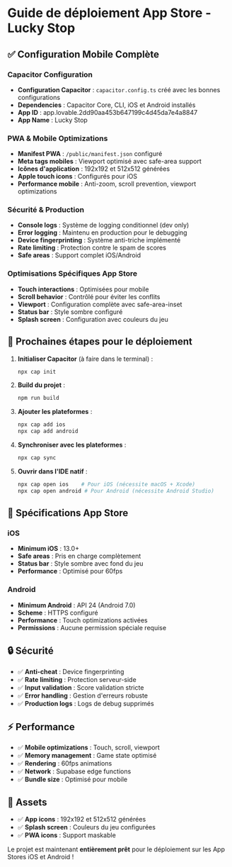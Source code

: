 # Guide de déploiement App Store - Lucky Stop

## ✅ Configuration Mobile Complète

### Capacitor Configuration
- **Configuration Capacitor** : `capacitor.config.ts` créé avec les bonnes configurations
- **Dependencies** : Capacitor Core, CLI, iOS et Android installés
- **App ID** : app.lovable.2dd90aa453b647199c4d45da7e4a8847
- **App Name** : Lucky Stop

### PWA & Mobile Optimizations
- **Manifest PWA** : `/public/manifest.json` configuré
- **Meta tags mobiles** : Viewport optimisé avec safe-area support
- **Icônes d'application** : 192x192 et 512x512 générées
- **Apple touch icons** : Configurés pour iOS
- **Performance mobile** : Anti-zoom, scroll prevention, viewport optimizations

### Sécurité & Production
- **Console logs** : Système de logging conditionnel (dev only)
- **Error logging** : Maintenu en production pour le debugging
- **Device fingerprinting** : Système anti-triche implémenté
- **Rate limiting** : Protection contre le spam de scores
- **Safe areas** : Support complet iOS/Android

### Optimisations Spécifiques App Store
- **Touch interactions** : Optimisées pour mobile
- **Scroll behavior** : Contrôlé pour éviter les conflits
- **Viewport** : Configuration complète avec safe-area-inset
- **Status bar** : Style sombre configuré
- **Splash screen** : Configuration avec couleurs du jeu

## 🚀 Prochaines étapes pour le déploiement

1. **Initialiser Capacitor** (à faire dans le terminal) :
   ```bash
   npx cap init
   ```

2. **Build du projet** :
   ```bash
   npm run build
   ```

3. **Ajouter les plateformes** :
   ```bash
   npx cap add ios
   npx cap add android
   ```

4. **Synchroniser avec les plateformes** :
   ```bash
   npx cap sync
   ```

5. **Ouvrir dans l'IDE natif** :
   ```bash
   npx cap open ios    # Pour iOS (nécessite macOS + Xcode)
   npx cap open android # Pour Android (nécessite Android Studio)
   ```

## 📱 Spécifications App Store

### iOS
- **Minimum iOS** : 13.0+
- **Safe areas** : Pris en charge complètement
- **Status bar** : Style sombre avec fond du jeu
- **Performance** : Optimisé pour 60fps

### Android
- **Minimum Android** : API 24 (Android 7.0)
- **Scheme** : HTTPS configuré
- **Performance** : Touch optimizations activées
- **Permissions** : Aucune permission spéciale requise

## 🔒 Sécurité

- ✅ **Anti-cheat** : Device fingerprinting
- ✅ **Rate limiting** : Protection serveur-side
- ✅ **Input validation** : Score validation stricte
- ✅ **Error handling** : Gestion d'erreurs robuste
- ✅ **Production logs** : Logs de debug supprimés

## ⚡ Performance

- ✅ **Mobile optimizations** : Touch, scroll, viewport
- ✅ **Memory management** : Game state optimisé
- ✅ **Rendering** : 60fps animations
- ✅ **Network** : Supabase edge functions
- ✅ **Bundle size** : Optimisé pour mobile

## 🎨 Assets

- ✅ **App icons** : 192x192 et 512x512 générées
- ✅ **Splash screen** : Couleurs du jeu configurées
- ✅ **PWA icons** : Support maskable

Le projet est maintenant **entièrement prêt** pour le déploiement sur les App Stores iOS et Android !